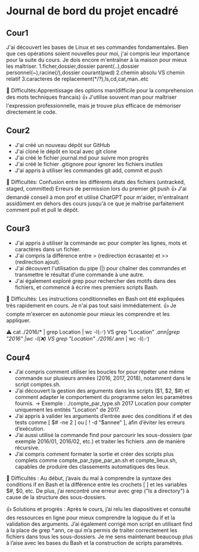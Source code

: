 # Journal de bord du projet encadré

## Cour1 
J'ai découvert les bases de Linux et ses commandes fondamentales. Bien que ces opérations soient nouvelles pour moi, j'ai compris leur importance pour la suite du cours. Je dois encore m'entraîner à la maison pour mieux les maîtriser.
1.ficher,dossier,dossier parent(..),dossier personnel(~),racine(/),dossier courant(pwd)
2.chemin absolu VS chemin relatif
3.caracteres de replacement(*/?),ls,cd,cat,man..etc

🔧 Difficultés:Apprentissage des options man(difficile pour la comprehension des mots techniques francais)
👍 J'utilise souvent man pour maîtriser l'expression professionnelle, mais je trouve plus efficace de mémoriser directement le code.


## Cour2
- J'ai créé un nouveau dépôt sur GitHub
- J'ai cloné le dépôt en local avec git clone
- J'ai créé le fichier journal.md pour suivre mon progrès
- J'ai créé le fichier .gitignore pour ignorer les fichiers inutiles
- J'ai appris à utiliser les commandes git add, commit et push

🔧 Difficultés: Confusion entre les différents états des fichiers (untracked, staged, committed)
  Erreurs de permission lors du premier git push
👍 J'ai demandé conseil à mon prof et utilisé ChatGPT pour m'aider, m'entraînant assidûment en dehors des cours jusqu'à ce que je maîtrise parfaitement comment pull et pull le dépôt.


## Cour3
- J'ai appris à utiliser la commande wc pour compter les lignes, mots et caractères dans un fichier.
- J'ai compris la différence entre > (redirection écrasante) et >> (redirection ajout).
- J'ai découvert l'utilisation du pipe (|) pour chaîner des commandes et transmettre le résultat d'une commande à une autre.
- J'ai également exploré grep pour rechercher des motifs dans des fichiers, et commencé à écrire mes premiers scripts Bash.

🔧 Difficultés: Les instructions conditionnelles en Bash ont été expliquées très rapidement en cours. Je n'ai pas tout saisi immédiatement. 
👍 Je compte m'exercer en autonomie pour mieux les comprendre et les appliquer.

⚠️ cat ./2016/* | grep Location | wc -l(✅) VS grep "Location" *.ann|grep "2016" |wc -l(❌) VS grep "Location" ./2016/*.ann | wc -l(✅)


## Cour4
- J’ai compris comment utiliser les boucles for pour répéter une même commande sur plusieurs années (2016, 2017, 2018), notamment dans le script comptes.sh.
- J’ai découvert la gestion des arguments dans les scripts ($1, $2, $#) et comment adapter le comportement du programme selon les paramètres fournis.
→ Exemple : ./compte_par_type.sh 2017 Location pour compter uniquement les entités "Location" de 2017.
- J’ai appris à valider les arguments d’entrée avec des conditions if et des tests comme [ $# -ne 2 ] ou [ ! -d "$annee" ], afin d’éviter les erreurs d’exécution.
- J’ai aussi utilisé la commande find pour parcourir les sous-dossiers (par exemple 2016/01, 2016/02, etc.) et traiter les fichiers .ann de manière récursive.
- J’ai compris comment formater la sortie et créer des scripts plus complets comme compte_par_type_par_an.sh et compte_lieux.sh, capables de produire des classements automatiques des lieux.

🔧 Difficultés : Au début, j’avais du mal à comprendre la syntaxe des conditions if en Bash et la différence entre les crochets [ ] et les variables $#, $0, etc.
   De plus, j’ai rencontré une erreur avec grep ("Is a directory") à cause de la structure des sous-dossiers.

👍 Solutions et progrès : Après le cours, j’ai relu les diapositives et consulté des ressources en ligne pour mieux comprendre la logique du if et la validation des arguments.
   J’ai également corrigé mon script en utilisant find à la place de grep *.ann, ce qui m’a permis de traiter correctement les fichiers dans tous les sous-dossiers.
   Je me sens maintenant beaucoup plus à l’aise avec les bases du Bash et la construction de scripts paramétrés.

